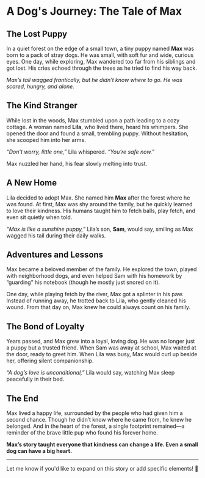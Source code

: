 # A Dog's Journey: The Tale of Max  

## The Lost Puppy  

In a quiet forest on the edge of a small town, a tiny puppy named **Max** was born to a pack of stray dogs. He was small, with soft fur and wide, curious eyes. One day, while exploring, Max wandered too far from his siblings and got lost. His cries echoed through the trees as he tried to find his way back.  

*Max’s tail wagged frantically, but he didn’t know where to go. He was scared, hungry, and alone.*  

## The Kind Stranger  

While lost in the woods, Max stumbled upon a path leading to a cozy cottage. A woman named **Lila**, who lived there, heard his whimpers. She opened the door and found a small, trembling puppy. Without hesitation, she scooped him into her arms.  

*“Don’t worry, little one,”* Lila whispered. *“You’re safe now.”*  

Max nuzzled her hand, his fear slowly melting into trust.  

## A New Home  

Lila decided to adopt Max. She named him **Max** after the forest where he was found. At first, Max was shy around the family, but he quickly learned to love their kindness. His humans taught him to fetch balls, play fetch, and even sit quietly when told.  

*“Max is like a sunshine puppy,”* Lila’s son, **Sam**, would say, smiling as Max wagged his tail during their daily walks.  

## Adventures and Lessons  

Max became a beloved member of the family. He explored the town, played with neighborhood dogs, and even helped Sam with his homework by “guarding” his notebook (though he mostly just snored on it).  

One day, while playing fetch by the river, Max got a splinter in his paw. Instead of running away, he trotted back to Lila, who gently cleaned his wound. From that day on, Max knew he could always count on his family.  

## The Bond of Loyalty  

Years passed, and Max grew into a loyal, loving dog. He was no longer just a puppy but a trusted friend. When Sam was away at school, Max waited at the door, ready to greet him. When Lila was busy, Max would curl up beside her, offering silent companionship.  

*“A dog’s love is unconditional,”* Lila would say, watching Max sleep peacefully in their bed.  

## The End  

Max lived a happy life, surrounded by the people who had given him a second chance. Though he didn’t know where he came from, he knew he belonged. And in the heart of the forest, a single footprint remained—a reminder of the brave little pup who found his forever home.  

**Max’s story taught everyone that kindness can change a life. Even a small dog can have a big heart.**  

---

Let me know if you'd like to expand on this story or add specific elements! 🐾

